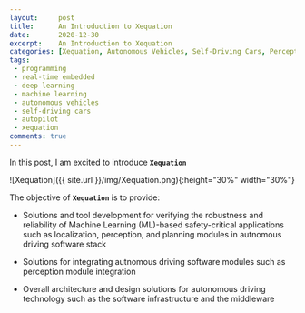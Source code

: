 ```yaml
---
layout:     post
title:      An Introduction to Xequation
date:       2020-12-30
excerpt:    An Introduction to Xequation
categories: [Xequation, Autonomous Vehicles, Self-Driving Cars, Perception, Localization, Motion Planning, Control, Real-time Embedded Programming]
tags:
 - programming
 - real-time embedded
 - deep learning
 - machine learning
 - autonomous vehicles
 - self-driving cars
 - autopilot
 - xequation
comments: true
---
```


In this post, I am excited to introduce __`Xequation`__

![Xequation]({{ site.url }}/img/Xequation.png){:height="30%" width="30%"}

The objective of __`Xequation`__ is to provide:
* Solutions and tool development for verifying the robustness and reliability of Machine Learning (ML)-based safety-critical applications such as localization, perception, and planning modules in autnomous driving software stack
  
* Solutions for integrating autnomous driving software modules such as perception module integration

* Overall architecture and design solutions for autonomous driving technology such as the software infrastructure and the middleware
